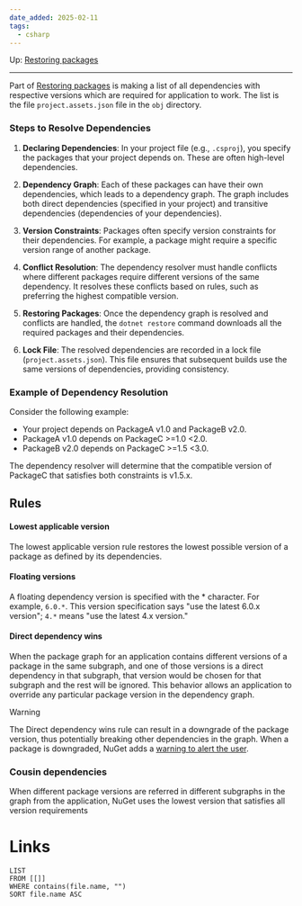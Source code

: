 ```yaml
---
date_added: 2025-02-11
tags:
  - csharp
---
```

Up: [Restoring packages](Restoring%20packages.md)
___
 Part of [Restoring packages](Restoring%20packages.md) is making a list of all dependencies with respective versions which are required for application to work.
 The list is the file `project.assets.json` file in the `obj` directory.
 
 ### Steps to Resolve Dependencies

1. **Declaring Dependencies**: In your project file (e.g., `.csproj`), you specify the packages that your project depends on. These are often high-level dependencies.
    
2. **Dependency Graph**: Each of these packages can have their own dependencies, which leads to a dependency graph. The graph includes both direct dependencies (specified in your project) and transitive dependencies (dependencies of your dependencies).
    
3. **Version Constraints**: Packages often specify version constraints for their dependencies. For example, a package might require a specific version range of another package.
    
4. **Conflict Resolution**: The dependency resolver must handle conflicts where different packages require different versions of the same dependency. It resolves these conflicts based on rules, such as preferring the highest compatible version.
    
5. **Restoring Packages**: Once the dependency graph is resolved and conflicts are handled, the `dotnet restore` command downloads all the required packages and their dependencies.
    
6. **Lock File**: The resolved dependencies are recorded in a lock file (`project.assets.json`). This file ensures that subsequent builds use the same versions of dependencies, providing consistency.
### Example of Dependency Resolution

Consider the following example:

- Your project depends on PackageA v1.0 and PackageB v2.0.
- PackageA v1.0 depends on PackageC >=1.0 <2.0.
- PackageB v2.0 depends on PackageC >=1.5 <3.0.

The dependency resolver will determine that the compatible version of PackageC that satisfies both constraints is v1.5.x.

## Rules


#### Lowest applicable version

The lowest applicable version rule restores the lowest possible version of a package as defined by its dependencies.


#### Floating versions

A floating dependency version is specified with the * character. For example, `6.0.*`. This version specification says "use the latest 6.0.x version"; `4.*` means "use the latest 4.x version."


#### Direct dependency wins

When the package graph for an application contains different versions of a package in the same subgraph, and one of those versions is a direct dependency in that subgraph, that version would be chosen for that subgraph and the rest will be ignored. This behavior allows an application to override any particular package version in the dependency graph.

>[!Warning]
> The Direct dependency wins rule can result in a downgrade of the package version, thus potentially breaking other dependencies in the graph. When a package is downgraded, NuGet adds a [warning to alert the user](https://learn.microsoft.com/en-us/nuget/reference/errors-and-warnings/nu1605).


### Cousin dependencies

When different package versions are referred in different subgraphs in the graph from the application, NuGet uses the lowest version that satisfies all version requirements

# Links
```dataview
LIST
FROM [[]]
WHERE contains(file.name, "")
SORT file.name ASC
```
